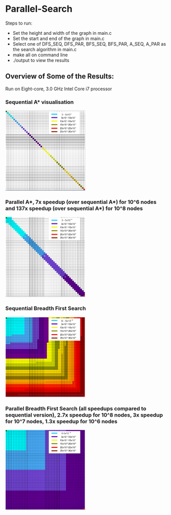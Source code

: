 # Parallel-Search

Steps to run:
- Set the height and width of the graph in main.c 
- Set the start and end of the graph in main.c 
- Select one of DFS_SEQ, DFS_PAR, BFS_SEQ, BFS_PAR, A_SEQ, A_PAR as the search algorithm in main.c 
- make all on command line 
- ./output to view the results 

## Overview of Some of the Results:
Run on Eight-core, 3.0 GHz Intel Core i7 processor<br/>
### Sequential A* visualisation



<img src="https://github.com/ishaan-jaff/Parallel-Search/blob/master/visualisation_code/Screen%20Shot%202020-05-01%20at%203.13.20%20PM.png" width="250" height="250">

### Parallel A*, 7x speedup (over sequential A*) for 10^6 nodes and 137x speedup (over sequential A*) for 10^8 nodes
<img src="https://github.com/ishaan-jaff/Parallel-Search/blob/master/visualisation_code/Screen%20Shot%202020-05-01%20at%201.39.55%20PM.png" width="250" height="250">
<br/>




### Sequential Breadth First Search




<img src="https://github.com/ishaan-jaff/Parallel-Search/blob/master/visualisation_code/Screen%20Shot%202020-05-01%20at%203.07.21%20PM.png" width="250" height="250">
<br/>


### Parallel Breadth First Search (all speedups compared to sequential version), 2.7x speedup for 10^8 nodes, 3x speedup for 10^7 nodes, 1.3x speedup for 10^6 nodes




<img src="https://github.com/ishaan-jaff/Parallel-Search/blob/master/visualisation_code/Screen%20Shot%202020-05-01%20at%201.44.22%20PM.png" width="250" height="250">
<br/>


